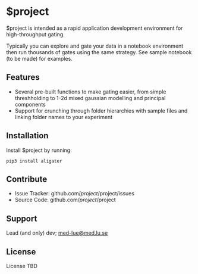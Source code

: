 $project
========

$project is intended as a rapid application development environment for high-throughput gating.

Typically you can explore and gate your data in a notebook environment then run thousands of gates using the same strategy. See sample notebook (to be made) for examples.

Features
--------

- Several pre-built functions to make gating easier, from simple threshholding to 1-2d mixed gaussian modelling and principal components
- Support for crunching through folder hierarchies with sample files and linking folder names to your experiment

Installation
------------

Install $project by running:

    pip3 install aligater

Contribute
----------

- Issue Tracker: github.com/$project/$project/issues
- Source Code: github.com/$project/$project

Support
-------

Lead (and only) dev; med-lue@med.lu.se

License
-------

License TBD
